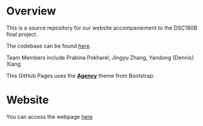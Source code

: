 # Overview
This is a source repository for our website accompaniement to the DSC180B final project.

The codebase can be found [here](https://github.com/yandongxiang/GNN-DSC180A).

Team Members include Prabina Pokharel, Jingyu Zhang, Yandong (Dennis) Xiang

This GitHub Pages uses the **[Agency](https://startbootstrap.com/theme/agency)** theme from Bootstrap. 

# Website
You can access the webpage [here](http://prabina-p.github.io)

